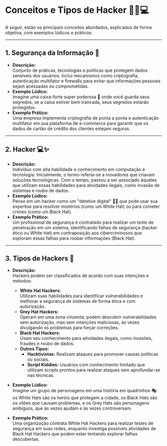 # Conceitos e Tipos de Hacker 🕵️‍♂️💻

A seguir, estão os principais conceitos abordados, explicados de forma objetiva, com exemplos lúdicos e práticos:

---

## 1. Segurança da Informação 🔐
- **Descrição:**  
  Conjunto de práticas, tecnologias e políticas que protegem dados sensíveis dos usuários. Inclui mecanismos como criptografia, autenticação multifator e firewalls para evitar que informações pessoais sejam acessadas ou comprometidas.
- **Exemplo Lúdico:**  
  Imagine uma caixa-forte super poderosa 💼 onde você guarda seus segredos; se a caixa estiver bem trancada, seus segredos estarão protegidos.
- **Exemplo Prático:**  
  Uma empresa implementa criptografia de ponta a ponta e autenticação multifator em sua plataforma de e-commerce para garantir que os dados de cartão de crédito dos clientes estejam seguros.

---

## 2. Hacker 💻✨
- **Descrição:**  
  Indivíduo com alta habilidade e conhecimento em computação e tecnologia. Inicialmente, o termo referia-se a inovadores que criavam soluções tecnológicas. Com o tempo, passou a ser associado àqueles que utilizam essas habilidades para atividades ilegais, como invasão de sistemas e roubo de dados.
- **Exemplo Lúdico:**  
  Pense em um hacker como um "detetive digital" 🕵️‍♂️ que pode usar sua expertise para resolver mistérios (como um White Hat) ou para cometer crimes (como um Black Hat).
- **Exemplo Prático:**  
  Um profissional de segurança é contratado para realizar um teste de penetração em um sistema, identificando falhas de segurança (hacker ético ou White Hat) em contraposição aos cibercriminosos que exploram essas falhas para roubar informações (Black Hat).

---

## 3. Tipos de Hackers 🤖
- **Descrição:**  
  Hackers podem ser classificados de acordo com suas intenções e métodos:
  - **White Hat Hackers:**  
    Utilizam suas habilidades para identificar vulnerabilidades e melhorar a segurança de sistemas de forma ética e com autorização.
  - **Grey Hat Hackers:**  
    Operam em uma zona cinzenta; podem descobrir vulnerabilidades sem autorização, mas sem intenções maliciosas, às vezes divulgando os problemas para forçar correções.
  - **Black Hat Hackers:**  
    Usam seu conhecimento para atividades ilegais, como invasões, fraudes e roubo de dados.
  - **Outros Tipos:**  
    - **Hacktivistas:** Realizam ataques para promover causas políticas ou sociais.  
    - **Script Kiddies:** Usuários com conhecimento limitado que utilizam scripts prontos para realizar ataques sem aprofundar-se nas técnicas.

- **Exemplo Lúdico:**  
  Imagine um grupo de personagens em uma história em quadrinhos 🎭: os White Hats são os heróis que protegem a cidade, os Black Hats são os vilões que causam problemas, e os Grey Hats são personagens ambíguos, que às vezes ajudam e às vezes controversam.  
- **Exemplo Prático:**  
  Uma organização contrata White Hat Hackers para realizar testes de segurança em suas redes, enquanto investiga possíveis atividades de Black Hat Hackers que podem estar tentando explorar falhas descobertas.